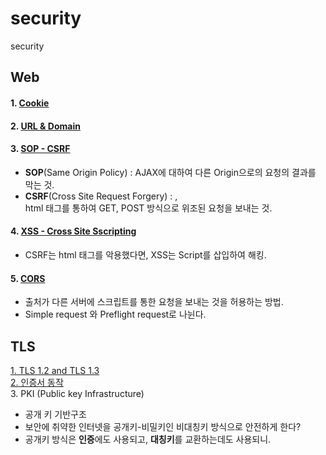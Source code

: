 # security
security

## Web  

#### 1. [Cookie](/web/cookie.md)  
#### 2. [URL & Domain](/web/url-domain.md)  
#### 3. [SOP - CSRF](/web/sop-cors.md)  
* **SOP**(Same Origin Policy) : AJAX에 대하여 다른 Origin으로의 요청의 결과를 막는 것.  
* **CSRF**(Cross Site Request Forgery) : <img>, <form> html 태그를 통하여 GET, POST 방식으로 위조된 요청을 보내는 것.  

#### 4. [XSS - Cross Site Sscripting](/web/xss.md)  
* CSRF는 html 태그를 악용했다면, XSS는 Script를 삽입하여 해킹.  
#### 5. [CORS](/web/cors.md)  
* 출처가 다른 서버에 스크립트를 통한 요청을 보내는 것을 허용하는 방법.  
* Simple request 와 Preflight request로 나뉜다.    


## TLS  
[1. TLS 1.2 and TLS 1.3](/tls/tls.md)  
[2. 인증서 동작](/tls/certificate.md)  
3. PKI (Public key Infrastructure)  
 * 공개 키 기반구조  
 * 보안에 취약한 인터넷을 공개키-비밀키인 비대칭키 방식으로 안전하게 한다?  
 * 공개키 방식은 **인증**에도 사용되고, **대칭키**를 교환하는데도 사용되니.  



